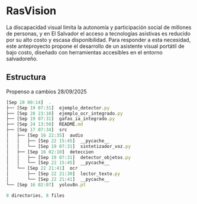 
#  RasVision

La discapacidad visual limita la autonomía y participación social de millones de personas, y en El Salvador el acceso a tecnologías asistivas es reducido por su alto costo y escasa disponibilidad. Para responder a esta necesidad, este anteproyecto propone el desarrollo de un asistente visual portátil de bajo costo, diseñado con herramientas accesibles en el entorno salvadoreño.

## Estructura
Propenso a cambios 28/09/2025

```javascript
[Sep 28 00:14]  .
├── [Sep 19 07:31]  ejemplo_detector.py
├── [Sep 28 23:10]  ejemplo_ocr_integrado.py
├── [Sep 19 07:31]  gafas_ia_integrado.py
├── [Sep 24 13:50]  README.md
├── [Sep 17 07:34]  src
│   ├── [Sep 16 22:35]  audio
│   │   ├── [Sep 22 15:45]  __pycache__
│   │   └── [Sep 19 07:31]  sintetizador_voz.py
│   ├── [Sep 16 02:10]  deteccion
│   │   ├── [Sep 19 07:31]  detector_objetos.py
│   │   └── [Sep 22 15:45]  __pycache__
│   └── [Sep 22 21:41]  ocr
│       ├── [Sep 22 21:30]  lector_texto.py
│       └── [Sep 22 21:41]  __pycache__
└── [Sep 16 02:07]  yolov8n.pt

8 directories, 8 files
```
